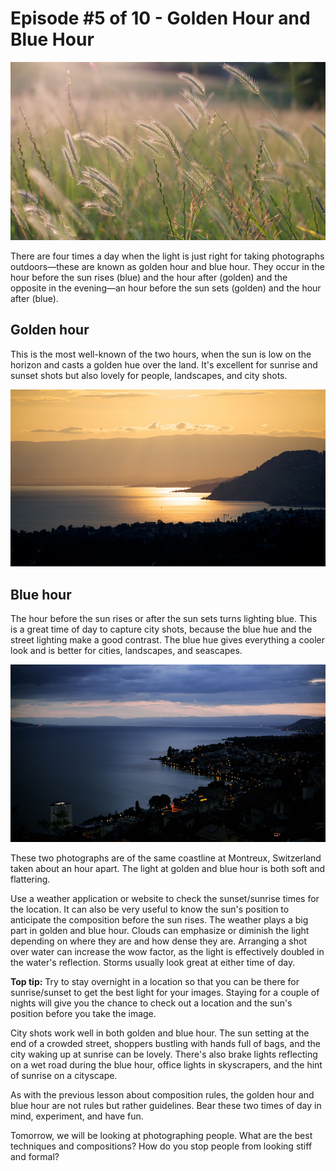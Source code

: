 # Episode #5 of 10 - Golden Hour and Blue Hour

![](episode-05.jpg)

There are four times a day when the light is just right for taking photographs outdoors—these are known as golden hour and blue hour. They occur in the hour before the sun rises (blue) and the hour after (golden) and the opposite in the evening—an hour before the sun sets (golden) and the hour after (blue).

## Golden hour

This is the most well-known of the two hours, when the sun is low on the horizon and casts a golden hue over the land. It's excellent for sunrise and sunset shots but also lovely for people, landscapes, and city shots.

![](episode-05-golden-hour.jpg)

## Blue hour

The hour before the sun rises or after the sun sets turns lighting blue. This is a great time of day to capture city shots, because the blue hue and the street lighting make a good contrast. The blue hue gives everything a cooler look and is better for cities, landscapes, and seascapes.

![](episode-05-blue-hour.jpg)

These two photographs are of the same coastline at Montreux, Switzerland taken about an hour apart. The light at golden and blue hour is both soft and flattering.

Use a weather application or website to check the sunset/sunrise times for the location. It can also be very useful to know the sun's position to anticipate the composition before the sun rises. The weather plays a big part in golden and blue hour. Clouds can emphasize or diminish the light depending on where they are and how dense they are. Arranging a shot over water can increase the wow factor, as the light is effectively doubled in the water's reflection. Storms usually look great at either time of day.

**Top tip:** Try to stay overnight in a location so that you can be there for sunrise/sunset to get the best light for your images. Staying for a couple of nights will give you the chance to check out a location and the sun's position before you take the image.

City shots work well in both golden and blue hour. The sun setting at the end of a crowded street, shoppers bustling with hands full of bags, and the city waking up at sunrise can be lovely. There's also brake lights reflecting on a wet road during the blue hour, office lights in skyscrapers, and the hint of sunrise on a cityscape.

As with the previous lesson about composition rules, the golden hour and blue hour are not rules but rather guidelines. Bear these two times of day in mind, experiment, and have fun.

Tomorrow, we will be looking at photographing people. What are the best techniques and compositions? How do you stop people from looking stiff and formal?
